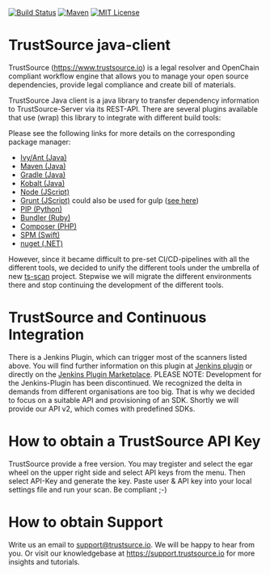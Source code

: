[![Build Status](https://travis-ci.org/eacg-gmbh/ecs-java-client.svg?branch=master)](https://travis-ci.org/eacg-gmbh/ecs-java-client)
[![Maven](https://img.shields.io/maven-central/v/de.eacg/ecs-java-client.svg)](http://search.maven.org/#search|gav|1|g%3A%22de.eacg%22%20AND%20a%3A%22ecs-java-client%22)
[![MIT License](https://img.shields.io/npm/l/check-dependencies.svg?style=flat-square)](http://opensource.org/licenses/MIT)

# TrustSource java-client
TrustSource (https://www.trustsource.io) is a legal resolver and OpenChain compliant workflow engine that allows you to manage your open source dependencies, provide legal compliance and create bill of materials.

TrustSource Java client is a java library to transfer dependency information to TrustSource-Server via its REST-API. There are several plugins available that use (wrap) this library to integrate with different build tools:

Please see the following links for more details on the corresponding package manager: 
* [Ivy/Ant (Java)](https://github.com/eacg-gmbh/TrustSource-Ant-Plugin)
* [Maven (Java)](https://github.com/eacg-gmbh/ecs-mvn-plugin)
* [Gradle (Java)](https://github.com/eacg-gmbh/ecs-gradle-plugin)
* [Kobalt (Java)](https://github.com/eacg-gmbh/TrustSource-Kobalt-Plugin)
* [Node (JScript)](https://github.com/eacg-gmbh/ecs-node-client)
* [Grunt (JScript)](https://github.com/eacg-gmbh/ecs-grunt-plugin) could also be used for gulp ([see here](https://support.trustsource.io/hc/en-us/articles/115003209085-How-to-integrate-TrustSource-with-npm-via-gulp))
* [PIP (Python)](https://github.com/eacg-gmbh/ecs-pip-plugin)
* [Bundler (Ruby)](https://github.com/eacg-gmbh/ecs-bundler)
* [Composer (PHP)](https://github.com/eacg-gmbh/ecs-composer)
* [SPM (Swift)](https://github.com/eacg-gmbh/ecs-spm-plugin)
* [nuget (.NET)](https://github.com/eacg-gmbh/ts-dotnet)

However, since it became difficult to pre-set CI/CD-pipelines with all the different tools, we decided to unify the different tools under the umbrella of new [ts-scan](https://github.com/trustsource/ts-scan) project. Stepwise we will migrate the different environments there and stop continuing the development of the different tools.

# TrustSource and Continuous Integration
There is a Jenkins Plugin, which can trigger most of the scanners listed above. You will find further information on this plugin at [Jenkins plugin](https://github.com/jenkinsci/ts-publisher-plugin) or directly on the [Jenkins Plugin Marketplace](https://plugins.jenkins.io/ecs-publisher). 
PLEASE NOTE: Development for the Jenkins-Plugin has been discontinued. We recognized the delta in demands from different organisations are too big. That is why we decided to focus on a suitable API and provisioning of an SDK. Shortly we will provide our API v2, which comes with predefined SDKs.

# How to obtain a TrustSource API Key
TrustSource provide a free version. You may tregister and select the egar wheel on the upper right side and select API keys from the menu. Then select API-Key and generate the key. Paste user & API key into your local settings file and run your scan. Be compliant ;-)

# How to obtain Support
Write us an email to support@trustsurce.io. We will be happy to hear from you. Or visit our knowledgebase at https://support.trustsource.io for more insights and tutorials.


